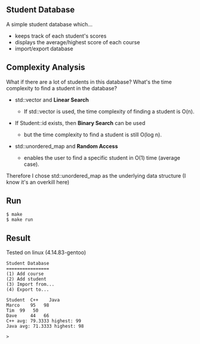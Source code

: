 ## Student Database
A simple student database which...
* keeps track of each student's scores
* displays the average/highest score of each course
* import/export database

## Complexity Analysis
What if there are a lot of students in this database? What's the time complexity to find a student in the database?

* std::vector<Student> and **Linear Search**
  * If std::vector<Student> is used, the time complexity of finding a student is O(n).

* If Student::id exists, then **Binary Search** can be used
  * but the time complexity to find a student is still O(log n).

* std::unordered_map and **Random Access** 
  * enables the user to find a specific student in O(1) time (average case).
  
Therefore I chose std::unordered_map as the underlying data structure (I know it's an overkill here)

## Run
```
$ make
$ make run
```

## Result
Tested on linux (4.14.83-gentoo)
```
Student Database
================
(1) Add course
(2) Add student
(3) Import from...
(4) Export to...

Student	 C++	Java	
Marco	 95	  98	
Tim	 99	  50	
Dave	 44	  66	
C++ avg: 79.3333 highest: 99
Java avg: 71.3333 highest: 98

> 
```
